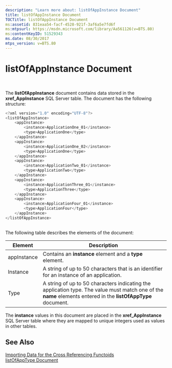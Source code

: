 ```yaml
---
description: "Learn more about: listOfAppInstance Document"
title: listOfAppInstance Document
TOCTitle: listOfAppInstance Document
ms:assetid: 831eaa54-facf-4528-921f-3af6a5e7fd6f
ms:mtpsurl: https://msdn.microsoft.com/library/Aa561126(v=BTS.80)
ms:contentKeyID: 51529343
ms.date: 08/30/2017
mtps_version: v=BTS.80
---
```


# listOfAppInstance Document

 

The **listOfAppInstance** document contains data stored in the **xref\_AppInstance** SQL Server table. The document has the following structure:

```C#
<?xml version="1.0" encoding="UTF-8"?>  
<listOfAppInstance>  
    <appInstance>  
        <instance>ApplicationOne_01</instance>  
        <type>ApplicationOne</type>  
    </appInstance>  
    <appInstance>  
        <instance>ApplicationOne_02</instance>  
        <type>ApplicationOne</type>  
    </appInstance>  
    <appInstance>  
        <instance>ApplicationTwo_01</instance>  
        <type>ApplicationTwo</type>  
    </appInstance>  
    <appInstance>  
        <instance>ApplicationThree_01</instance>  
        <type>ApplicationThree</type>  
    </appInstance>  
    <appInstance>  
        <instance>ApplicationFour_01</instance>  
        <type>ApplicationFour</type>  
    </appInstance>  
</listOfAppInstance>  
  
```

The following table describes the elements of the document:

<table>
<thead>
<tr class="header">
<th>Element</th>
<th>Description</th>
</tr>
</thead>
<tbody>
<tr class="odd">
<td>appInstance</td>
<td>Contains an <strong>instance</strong> element and a <strong>type</strong> element.</td>
</tr>
<tr class="even">
<td>Instance</td>
<td>A string of up to 50 characters that is an identifier for an instance of an application.</td>
</tr>
<tr class="odd">
<td>Type</td>
<td>A string of up to 50 characters indicating the application type. The value must match one of the <strong>name</strong> elements entered in the <strong>listOfAppType</strong> document.</td>
</tr>
</tbody>
</table>


The **instance** values in this document are placed in the **xref\_AppInstance** SQL Server table where they are mapped to unique integers used as values in other tables.

## See Also

[Importing Data for the Cross Referencing Functoids](importing-data-for-the-cross-referencing-functoids.md)  
[listOfAppType Document](listofapptype-document.md)

